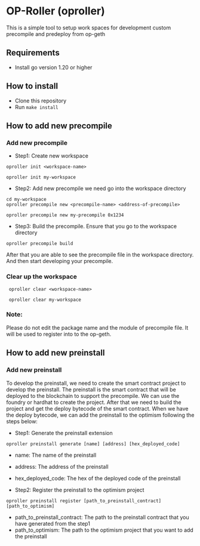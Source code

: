 # OP-Roller (oproller)

This is a simple tool to setup work spaces for development custom precompile and predeploy from op-geth

## Requirements

- Install go version 1.20 or higher

## How to install

- Clone this repository
- Run `make install`

## How to add new precompile

### Add new precompile

- Step1: Create new workspace
```shell
oproller init <workspace-name>
```
```shell
oproller init my-workspace
```

- Step2: Add new precompile we need go into the workspace directory
```shell
cd my-workspace
oproller precompile new <precompile-name> <address-of-precompile>
```
```shell
oproller precompile new my-precompile 0x1234
```

- Step3: Build the precompile. Ensure that you  go to the workspace directory
```shell
oproller precompile build
```


After that you are able to see the precompile file in the workspace directory. And then start developing your precompile.

### Clear up the workspace
```shell
 oproller clear <workspace-name>
```
```shell
 oproller clear my-workspace
```



### Note:
Please do not edit the package name and the module of precompile file. It will be used to register into to the op-geth.

## How to add new preinstall

### Add new preinstall

To develop the preinstall, we need to create the smart contract project to develop the preinstall. The preinstall is the smart contract that will be deployed to the blockchain to support the precompile.
We can use the foundry or hardhat to create the project. After that we need to build the project and get the deploy bytecode of the smart contract. When we have the deploy bytecode, we can add the preinstall to the optimism following the steps below:

- Step1: Generate the preinstall extension
```shell
oproller preinstall generate [name] [address] [hex_deployed_code]
```
- name: The name of the preinstall
- address: The address of the preinstall
- hex_deployed_code: The hex of the deployed code of the preinstall

- Step2: Register the preinstall to the optimism project
```shell
oproller preinstall register [path_to_preinstall_contract] [path_to_optimism]
```

- path_to_preinstall_contract: The path to the preinstall contract that you have generated from the step1
- path_to_optimism: The path to the optimism project that you want to add the preinstall